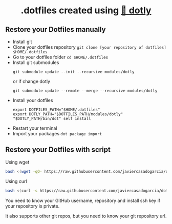 <h1 align="center">
  .dotfiles created using <a href="https://github.com/javiercasadogarcia/dotly">🌚 dotly</a>
</h1>

## Restore your Dotfiles manually

* Install git
* Clone your dotfiles repository `git clone [your repository of dotfiles] $HOME/.dotfiles`
* Go to your dotfiles folder `cd $HOME/.dotfiles`
* Install git submodules
  ```
  git submodule update --init --recursive modules/dotly
  ```
  or if change dotly
  ```
  git submodule update --remote --merge --recursive modules/dotly
  ```
* Install your dotfiles
  ```
  export DOTFILES_PATH="$HOME/.dotfiles"
  export DOTLY_PATH="$DOTFILES_PATH/modules/dotly"
  "$DOTLY_PATH/bin/dot" self install
  ```
* Restart your terminal
* Import your packages `dot package import`

## Restore your Dotfiles with script

Using wget
```bash
bash <(wget -qO- https://raw.githubusercontent.com/javiercasadogarcia/dotly/HEAD/restorer)
```

Using curl
```bash
bash <(curl -s https://raw.githubusercontent.com/javiercasadogarcia/dotly/HEAD/restorer)
```

You need to know your GitHub username, repository and install ssh key if your repository is private.

It also supports other git repos, but you need to know your git repository url.
